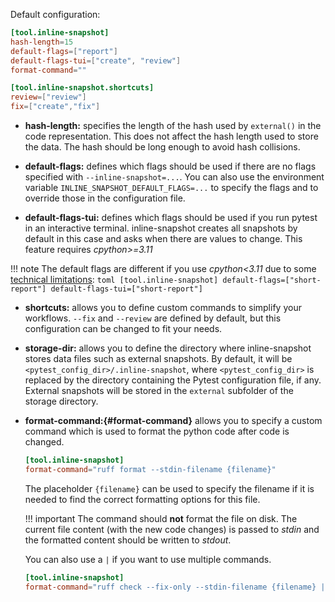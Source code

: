 Default configuration:

``` toml
[tool.inline-snapshot]
hash-length=15
default-flags=["report"]
default-flags-tui=["create", "review"]
format-command=""

[tool.inline-snapshot.shortcuts]
review=["review"]
fix=["create","fix"]
```

* **hash-length:** specifies the length of the hash used by `external()` in the code representation.
    This does not affect the hash length used to store the data.
    The hash should be long enough to avoid hash collisions.
* **default-flags:** defines which flags should be used if there are no flags specified with `--inline-snapshot=...`.
    You can also use the environment variable `INLINE_SNAPSHOT_DEFAULT_FLAGS=...` to specify the flags and to override those in the configuration file.

* **default-flags-tui:** defines which flags should be used if you run pytest in an interactive terminal.
    inline-snapshot creates all snapshots by default in this case and asks when there are values to change.
    This feature requires *cpython>=3.11*

!!! note
    The default flags are different if you use *cpython<3.11* due to some [technical limitations](limitations.md#pytest-assert-rewriting-is-disabled):
    ``` toml
    [tool.inline-snapshot]
    default-flags=["short-report"]
    default-flags-tui=["short-report"]
    ```



* **shortcuts:** allows you to define custom commands to simplify your workflows.
    `--fix` and `--review` are defined by default, but this configuration can be changed to fit your needs.

* **storage-dir:** allows you to define the directory where inline-snapshot stores data files such as external snapshots.
    By default, it will be `<pytest_config_dir>/.inline-snapshot`,
    where `<pytest_config_dir>` is replaced by the directory containing the Pytest configuration file, if any.
    External snapshots will be stored in the `external` subfolder of the storage directory.
* **format-command:[](){#format-command}** allows you to specify a custom command which is used to format the python code after code is changed.
   ``` toml
   [tool.inline-snapshot]
   format-command="ruff format --stdin-filename {filename}"
   ```
   The placeholder `{filename}` can be used to specify the filename if it is needed to find the correct formatting options for this file.

    !!! important
        The command should **not** format the file on disk. The current file content (with the new code changes) is passed to *stdin* and the formatted content should be written to *stdout*.

    You can also use a `|` if you want to use multiple commands.
    ``` toml
    [tool.inline-snapshot]
    format-command="ruff check --fix-only --stdin-filename {filename} | ruff format --stdin-filename {filename}"
    ```

